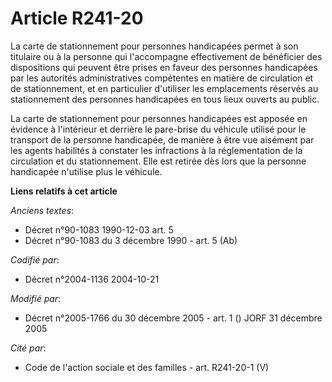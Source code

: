 # Article R241-20

La carte de stationnement pour personnes handicapées permet à son titulaire ou à la personne qui l'accompagne effectivement
de bénéficier des dispositions qui peuvent être prises en faveur des personnes handicapées par les autorités administratives
compétentes en matière de circulation et de stationnement, et en particulier d'utiliser les emplacements réservés au
stationnement des personnes handicapées en tous lieux ouverts au public.

La carte de stationnement pour personnes handicapées est apposée en évidence à l'intérieur et derrière le pare-brise du
véhicule utilisé pour le transport de la personne handicapée, de manière à être vue aisément par les agents habilités à
constater les infractions à la réglementation de la circulation et du stationnement. Elle est retirée dès lors que la
personne handicapée n'utilise plus le véhicule.

**Liens relatifs à cet article**

_Anciens textes_:

  - Décret n°90-1083 1990-12-03 art. 5
  - Décret n°90-1083 du 3 décembre 1990 - art. 5 (Ab)

_Codifié par_:

  - Décret n°2004-1136 2004-10-21

_Modifié par_:

  - Décret n°2005-1766 du 30 décembre 2005 - art. 1 () JORF 31 décembre 2005

_Cité par_:

  - Code de l'action sociale et des familles - art. R241-20-1 (V)
